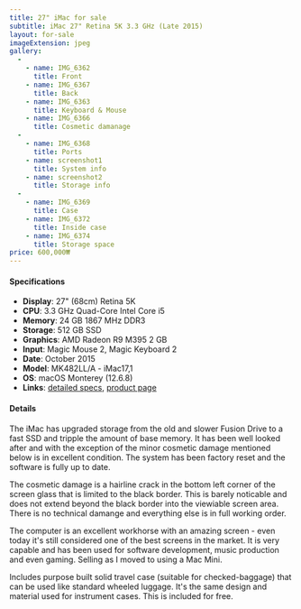 ```yaml
---
title: 27" iMac for sale
subtitle: iMac 27" Retina 5K 3.3 GHz (Late 2015)
layout: for-sale
imageExtension: jpeg
gallery:
  -
    - name: IMG_6362
      title: Front
    - name: IMG_6367
      title: Back
    - name: IMG_6363
      title: Keyboard & Mouse
    - name: IMG_6366
      title: Cosmetic damanage
  -
    - name: IMG_6368
      title: Ports
    - name: screenshot1
      title: System info
    - name: screenshot2
      title: Storage info
  -
    - name: IMG_6369
      title: Case
    - name: IMG_6372
      title: Inside case
    - name: IMG_6374
      title: Storage space
price: 600,000₩
---
```


#### Specifications

- **Display**: 27" (68cm) Retina 5K
- **CPU**: 3.3 GHz Quad-Core Intel Core i5
- **Memory**: 24 GB 1867 MHz DDR3
- **Storage**: 512 GB SSD
- **Graphics**: AMD Radeon R9 M395 2 GB
- **Input**: Magic Mouse 2, Magic Keyboard 2
- **Date**: October 2015
- **Model**: MK482LL/A - iMac17,1
- **OS**: macOS Monterey (12.6.8)
- **Links**: [detailed specs](https://everymac.com/systems/apple/imac/specs/imac-core-i5-3.3-27-inch-aluminum-retina-5k-late-2015-specs.html), [product page](https://support.apple.com/kb/SP731?locale=en_GB)

#### Details

The iMac has upgraded storage from the old and slower Fusion Drive to a fast SSD and tripple the amount of base memory. It has been well looked after and with the exception of the minor cosmetic damage mentioned below is in excellent condition. The system has been factory reset and the software is fully up to date.

The cosmetic damage is a hairline crack in the bottom left corner of the screen glass that is limited to the black border. This is barely noticable and does not extend beyond the black border into the viewiable screen area. There is no technical damange and everything else is in full working order.

The computer is an excellent workhorse with an amazing screen - even today it's still considered one of the best screens in the market. It is very capable and has been used for software development, music production and even gaming. Selling as I moved to using a Mac Mini.

Includes purpose built solid travel case (suitable for checked-baggage) that can be used like standard wheeled luggage. It's the same design and material used for instrument cases. This is included for free.
